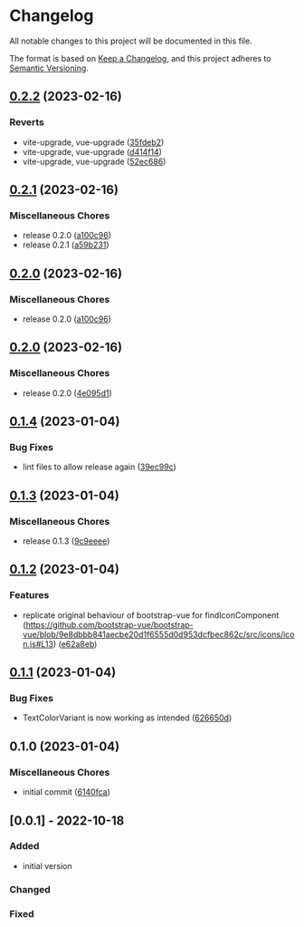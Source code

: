 # Changelog

All notable changes to this project will be documented in this file.

The format is based on [Keep a Changelog](https://keepachangelog.com/en/1.0.0/),
and this project adheres to [Semantic Versioning](https://semver.org/spec/v2.0.0.html).

## [0.2.2](https://github.com/boindil/bootstrap-vue-3-icons/compare/v0.2.1...v0.2.2) (2023-02-16)


### Reverts

* vite-upgrade, vue-upgrade ([35fdeb2](https://github.com/boindil/bootstrap-vue-3-icons/commit/35fdeb22215ae08b58d29ba011c561a1bb1bed34))
* vite-upgrade, vue-upgrade ([d414f14](https://github.com/boindil/bootstrap-vue-3-icons/commit/d414f14d362da92048e04dd6b6f0e26fe7aefdde))
* vite-upgrade, vue-upgrade ([52ec686](https://github.com/boindil/bootstrap-vue-3-icons/commit/52ec686be1364def472c169648f9b0aaf5ff7b5f))

## [0.2.1](https://github.com/boindil/bootstrap-vue-3-icons/compare/v0.2.0...v0.2.1) (2023-02-16)

### Miscellaneous Chores

- release 0.2.0 ([a100c96](https://github.com/boindil/bootstrap-vue-3-icons/commit/a100c96eb19d2b4523da17defb5a2e19e17c1d4b))
- release 0.2.1 ([a59b231](https://github.com/boindil/bootstrap-vue-3-icons/commit/a59b231f15fb0ecfe789cf9e59ac58b68acefcc7))

## [0.2.0](https://github.com/boindil/bootstrap-vue-3-icons/compare/v0.2.0...v0.2.0) (2023-02-16)

### Miscellaneous Chores

- release 0.2.0 ([a100c96](https://github.com/boindil/bootstrap-vue-3-icons/commit/a100c96eb19d2b4523da17defb5a2e19e17c1d4b))

## [0.2.0](https://github.com/boindil/bootstrap-vue-3-icons/compare/v0.1.4...v0.2.0) (2023-02-16)

### Miscellaneous Chores

- release 0.2.0 ([4e095d1](https://github.com/boindil/bootstrap-vue-3-icons/commit/4e095d1f1c4ae80036d05726a5c32540632dc540))

## [0.1.4](https://github.com/boindil/bootstrap-vue-next-icons/compare/v0.1.3...v0.1.4) (2023-01-04)

### Bug Fixes

- lint files to allow release again ([39ec99c](https://github.com/boindil/bootstrap-vue-next-icons/commit/39ec99cb3f4fbef4399a6f54b4704510cc01b100))

## [0.1.3](https://github.com/boindil/bootstrap-vue-next-icons/compare/v0.1.2...v0.1.3) (2023-01-04)

### Miscellaneous Chores

- release 0.1.3 ([9c9eeee](https://github.com/boindil/bootstrap-vue-next-icons/commit/9c9eeee48737b8ed5923173eb409ea9d5b77711d))

## [0.1.2](https://github.com/boindil/bootstrap-vue-next-icons/compare/v0.1.1...v0.1.2) (2023-01-04)

### Features

- replicate original behaviour of bootstrap-vue for findIconComponent (https://github.com/bootstrap-vue/bootstrap-vue/blob/9e8dbbb841aecbe20d1f6555d0d953dcfbec862c/src/icons/icon.js#L13) ([e62a8eb](https://github.com/boindil/bootstrap-vue-next-icons/commit/e62a8ebb5121885aeadc01e2b16ced1b55a57fce))

## [0.1.1](https://github.com/boindil/bootstrap-vue-next-icons/compare/v0.1.0...v0.1.1) (2023-01-04)

### Bug Fixes

- TextColorVariant is now working as intended ([626650d](https://github.com/boindil/bootstrap-vue-next-icons/commit/626650dae8a68b63ad7c3920d059cd396e642199))

## 0.1.0 (2023-01-04)

### Miscellaneous Chores

- initial commit ([6140fca](https://github.com/boindil/bootstrap-vue-next-icons/commit/6140fca9aeb03e8757489887eda56302c2acf7d4))

## [0.0.1] - 2022-10-18

### Added

- initial version

### Changed

### Fixed
